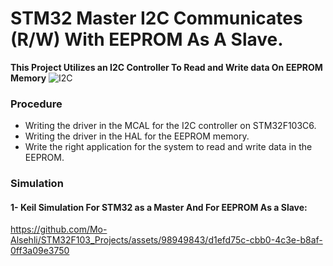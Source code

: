 # STM32 Master I2C Communicates (R/W) With EEPROM As A Slave.
**This Project Utilizes an I2C Controller To Read and Write data On EEPROM Memory**
![I2C](https://github.com/Mo-Alsehli/STM32F103_Projects/assets/98949843/20978cb5-882c-4adc-9861-3f563260f42c)

### Procedure
- Writing the driver in the MCAL for the I2C controller on STM32F103C6.
- Writing the driver in the HAL for the EEPROM memory.
- Write the right application for the system to read and write data in the EEPROM.

### Simulation
#### 1- Keil Simulation For STM32 as a Master And For EEPROM As a Slave:

https://github.com/Mo-Alsehli/STM32F103_Projects/assets/98949843/d1efd75c-cbb0-4c3e-b8af-0ff3a09e3750

